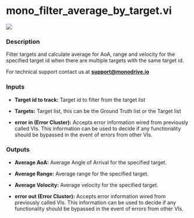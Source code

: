 # mono_filter_average_by_target.vi

<p class="img_container">
<img class="lg_img" src="../mono_filter_average_by_target.png"/>
</p>

### Description

Filter targets and calculate average for AoA, range and velocity for the specified target id when there are multiple targets with the same target id.

For technical support contact us at <b>support@monodrive.io</b> 

### Inputs

- **Target id to track:**  Target id to filter from the target list
 

- **Targets:**  Target list, this can be the Ground Truth list or the Target
list
 

- **error in (Error Cluster):** Accepts error information wired from previously called VIs. This information can be used to decide if any functionality should be bypassed in the event of errors from other VIs. 

### Outputs

- **Average AoA:**  Average Angle of Arrival for the specified target.
 

- **Average Range:**  Average range for the specified target.
 

- **Average Velocity:**  Average velocity for the specified target.
 

- **error out (Error Cluster):** Accepts error information wired from previously called VIs. This information can be used to decide if any functionality should be bypassed in the event of errors from other VIs. 

<p>&nbsp;</p>

